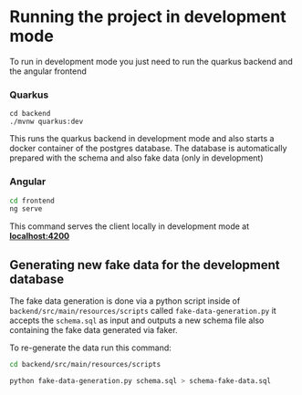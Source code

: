 
# Running the project in development mode
To run in development mode you just need to run the quarkus backend and the angular frontend

### Quarkus
```
cd backend
./mvnw quarkus:dev
```
This runs the quarkus backend in development mode and also starts a docker container of the postgres database.
The database is automatically prepared with the schema and also fake data (only in development)


### Angular
```sh
cd frontend
ng serve
```
This command serves the client locally in development mode at **[localhost:4200](http://localhost:4200)**


## Generating new fake data for the development database
The fake data generation is done via a python script inside of `backend/src/main/resources/scripts` called `fake-data-generation.py`
it accepts the `schema.sql` as input and outputs a new schema file also containing the fake data generated via faker.

To re-generate the data run this command:
```sh
cd backend/src/main/resources/scripts

python fake-data-generation.py schema.sql > schema-fake-data.sql
```